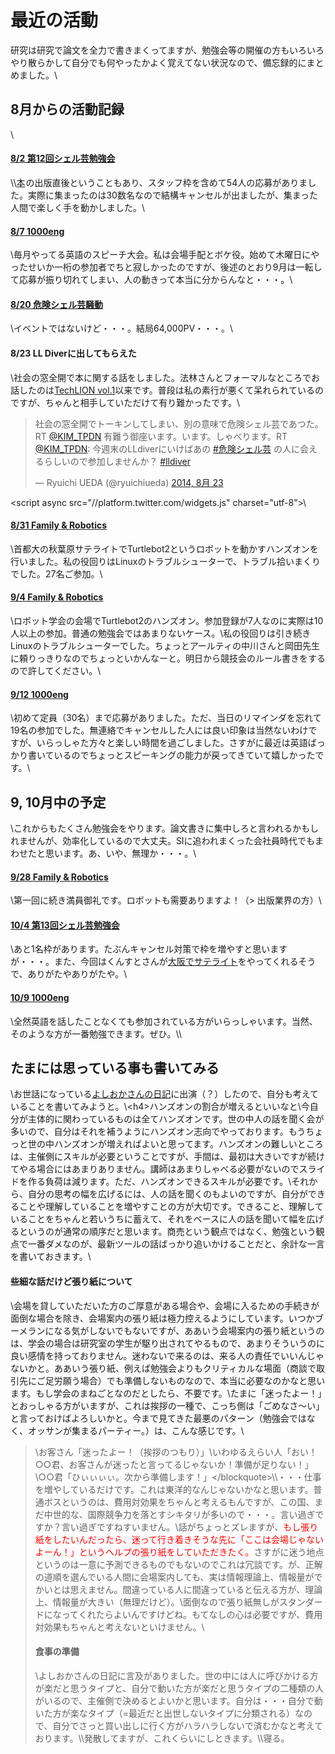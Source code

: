 # 最近の活動
研究は研究で論文を全力で書きまくってますが、勉強会等の開催の方もいろいろやり散らかして自分でも何やったかよく覚えてない状況なので、備忘録的にまとめました。\\<h2>8月からの活動記録</h2>\\<h4><a href="https://www.usptomo.com/PAGE=20140803USPSTUDY" target="_blank">8/2 第12回シェル芸勉強会</a></h4>\\<!--more-->\\<a href="http://www.amazon.co.jp/gp/product/4048660683/ref=as_li_ss_tl?ie=UTF8&camp=247&creative=7399&creativeASIN=4048660683&linkCode=as2&tag=ryuichiueda-22">本</a><img src="http://ir-jp.amazon-adsystem.com/e/ir?t=ryuichiueda-22&l=as2&o=9&a=4048660683" width="1" height="1" border="0" alt="" style="border:none !important; margin:0px !important;" />の出版直後ということもあり、スタッフ枠を含めて54人の応募がありました。実際に集まったのは30数名なので結構キャンセルが出ましたが、集まった人間で楽しく手を動かしました。\\<h4><a href="http://1000.doorkeeper.jp/events/12358" target="_blank">8/7 1000eng</a></h4>\\毎月やってる英語のスピーチ大会。私は会場手配とボケ役。始めて木曜日にやったせいか一桁の参加者でちと寂しかったのですが、後述のとおり9月は一転して応募が振り切れてしまい、人の動きって本当に分からんなと・・・。\\<h4><a href="http://togetter.com/li/709172" target="_blank">8/20 危険シェル芸騒動</a></h4>\\イベントではないけど・・・。結局64,000PV・・・。\\<h4>8/23 LL Diverに出してもらえた</h4>\\社会の窓全開で本に関する話をしました。法林さんとフォーマルなところでお話したのは<a href="https://www.usptomo.com/?PAGE=20110401" target="_blank">TechLION vol.1</a>以来です。普段は私の素行が悪くて呆れられているのですが、ちゃんと相手していただけて有り難かったです。\\<blockquote class="twitter-tweet" lang="ja"><p>社会の窓全開でトーキンしてしまい、別の意味で危険シェル芸であつた。 RT <a href="https://twitter.com/KIM_TPDN">\@KIM_TPDN</a> 有難う御座います。います。しゃべります。RT <a href="https://twitter.com/KIM_TPDN">\@KIM_TPDN</a>: 今週末のLLdiverにいけばあの <a href="https://twitter.com/hashtag/%E5%8D%B1%E9%99%BA%E3%82%B7%E3%82%A7%E3%83%AB%E8%8A%B8?src=hash">#危険シェル芸</a> の人に会えるらしいので参加しませんか？ <a href="https://twitter.com/hashtag/lldiver?src=hash">#lldiver</a></p>&mdash; Ryuichi UEDA (\@ryuichiueda) <a href="https://twitter.com/ryuichiueda/status/503074513307725824">2014, 8月 23</a></blockquote>\<script async src="//platform.twitter.com/widgets.js" charset="utf-8"></script>\\<h4><a href="http://familyrobotics.doorkeeper.jp/events/13549" target="_blank">8/31 Family & Robotics</a></h4>\\首都大の秋葉原サテライトでTurtlebot2というロボットを動かすハンズオンを行いました。私の役回りはLinuxのトラブルシューターで、トラブル拾いまくりでした。27名ご参加。\\<h4><a href="http://familyrobotics.doorkeeper.jp/events/13550" target="_blank">9/4 Family & Robotics</a></h4>\\ロボット学会の会場でTurtlebot2のハンズオン。参加登録が7人なのに実際は10人以上の参加。普通の勉強会ではあまりないケース。\\私の役回りは引き続きLinuxのトラブルシューターでした。ちょっとアールティの中川さんと岡田先生に頼りっきりなのでちょっといかんなーと。明日から競技会のルール書きをするので許してください。\\<h4><a href="http://1000.doorkeeper.jp/events/14247" target="_blank">9/12 1000eng</a></h4>\\初めて定員（30名）まで応募がありました。ただ、当日のリマインダを忘れて19名の参加でした。無連絡でキャンセルした人には良い印象は当然ないわけですが、いらっしゃた方々と楽しい時間を過ごしました。さすがに最近は英語ばっかり書いているのでちょっとスピーキングの能力が戻ってきていて嬉しかったです。\\<h2>9, 10月中の予定</h2>\\これからもたくさん勉強会をやります。論文書きに集中しろと言われるかもしれませんが、効率化しているので大丈夫。SIに追われまくった会社員時代でもまわせたと思います。あ、いや、無理か・・・。\\<h4><a href="http://familyrobotics.doorkeeper.jp/events/13585" target="_blank">9/28 Family & Robotics</a></h4>\\第一回に続き満員御礼です。ロボットも需要ありますよ！（> 出版業界の方）\\<h4><a href="http://usptomo.doorkeeper.jp/events/15021" target="_blank">10/4 第13回シェル芸勉強会</a></h4>\\あと1名枠があります。たぶんキャンセル対策で枠を増やすと思いますが・・・。また、今回はくんすとさんが<a href="http://5f01b3bc1d81c1fae2378cdc89.doorkeeper.jp/" target="_blank">大阪でサテライト</a>をやってくれるそうで、ありがたやありがたや。\\<h4><a href="http://1000.doorkeeper.jp/events/15142" target="_blank">10/9 1000eng</a></h4>\\全然英語を話したことなくても参加されている方がいらっしゃいます。当然、そのような方が一番勉強できます。ぜひ。\\\\<h2>たまには思っている事も書いてみる</h2>\\お世話になっている<a href="http://d.hatena.ne.jp/hyoshiok/20140915/p1" target="_blank">よしおかさんの日記</a>に出演（？）したので、自分も考えていることを書いてみようと。\\\<h4>ハンズオンの割合が増えるといいなと</h4>\\今自分が主体的に関わっているものは全てハンズオンです。世の中人の話を聞く会が多いので、自分はそれを補うようにハンズオン志向でやっております。もうちょっと世の中ハンズオンが増えればよいと思ってます。ハンズオンの難しいところは、主催側にスキルが必要ということですが、手間は、最初は大きいですが続けてやる場合にはあまりありません。講師はあまりしゃべる必要がないのでスライドを作る負荷は減ります。ただ、ハンズオンできるスキルが必要です。\\それから、自分の思考の幅を広げるには、人の話を聞くのもよいのですが、自分ができることや理解していることを増やすことの方が大切です。できること、理解していることをちゃんと若いうちに蓄えて、それをベースに人の話を聞いて幅を広げるというのが通常の順序だと思います。商売という観点ではなく、勉強という観点で一番ダメなのが、最新ツールの話ばっかり追いかけることだと、余計な一言を書いておきます。\\<h4>些細な話だけど張り紙について</h4>\\会場を貸していただいた方のご厚意がある場合や、会場に入るための手続きが面倒な場合を除き、会場案内の張り紙は極力控えるようにしています。いつかブーメランになる気がしないでもないですが、ああいう会場案内の張り紙というのは、学会の場合は研究室の学生が駆り出されてやるもので、あまりそういうのに良い感情を持っておりません。迷わないで来るのは、来る人の責任でいいんじゃないかと。ああいう張り紙、例えば勉強会よりもクリティカルな場面（商談で取引先にご足労願う場合）でも準備しないものなので、本当に必要なのかなと思います。もし学会のまねごとなのだとしたら、不要です。\\たまに「迷ったよー！」とおっしゃる方がいますが、これは挨拶の一種で、こっち側は「ごめなさ〜い」と言っておけばよろしいかと。今まで見てきた最悪のパターン（勉強会ではなく、オッサンが集まるパーティー。）は、こんな感じです。\\<blockquote>\お客さん「迷ったよー！（挨拶のつもり）」\\いわゆるえらい人「おい！○○君、お客さんが迷ったと言ってるじゃないか！準備が足りない！」\\○○君「ひぃぃぃぃ。次から準備します！」\</blockquote>\\\・・・仕事を増やしているだけです。これは東洋的なんじゃないかなと思います。普通ボスというのは、費用対効果をちゃんと考えるもんですが、この国、まだ中世的な、国際競争力を落とすシキタリが多いので・・・。言い過ぎですか？言い過ぎですねすいません。\\話がちょっとズレますが、<span style="color:red">もし張り紙をしたいんだったら、迷って行き着きそうな先に「ここは会場じゃないよーん！」というヘルプの張り紙をしていただきたく。</span>さすがに迷う地点というのは一意に予測できるものでもないのでこれは冗談です。が、正解の道順を選んでいる人間に会場案内しても、実は情報理論上、情報量がでかいとは思えません。間違っている人に間違っていると伝える方が、理論上、情報量が大きい（無理だけど）。\\面倒なので張り紙無しがスタンダードになってくれたらよいんですけどね。もてなしの心は必要ですが、費用対効果もちゃんと考えないといけません。\\<h4>食事の準備</h4>\\よしおかさんの日記に言及がありました。世の中には人に呼びかける方が楽だと思うタイプと、自分で動いた方が楽だと思うタイプの二種類の人がいるので、主催側で決めるとよいかと思います。自分は・・・自分で動いた方が楽なタイプ（=最近だと出世しないタイプに分類される）なので、自分でさっと買い出しに行く方がハラハラしないで済むかなと考えております。\\\発散してますが、これくらいにしときます。\\\寝る。
